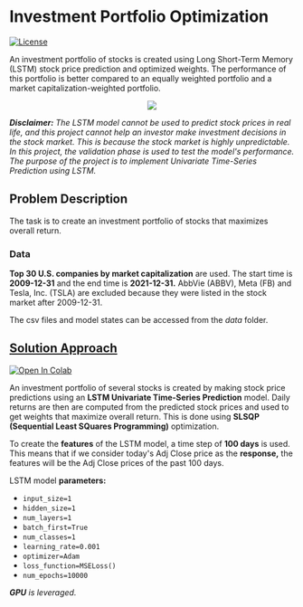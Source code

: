 # Investment Portfolio Optimization

<a href="https://github.com/georgemuriithi/investment-portfolio-optim/blob/main/LICENSE">
    <img alt="License" src="https://img.shields.io/github/license/georgemuriithi/investment-portfolio-optim.svg?color=blue&cachedrop">
</a>

An investment portfolio of stocks is created using Long Short-Term Memory (LSTM) stock price prediction and optimized weights. The performance of this portfolio is better compared to an equally weighted portfolio and a market capitalization-weighted portfolio.

<p align="center">
  <img src="https://user-images.githubusercontent.com/21691211/155658959-cfd8f6cf-2baa-4a6a-afa8-274e7eddb3fd.png">
</p>

***Disclaimer:** The LSTM model cannot be used to predict stock prices in real life, and this project cannot help an investor make investment decisions in the stock market. This is because the stock market is highly unpredictable. In this project, the validation phase is used to test the model's performance. The purpose of the project is to implement Univariate Time-Series Prediction using LSTM.*

## Problem Description
The task is to create an investment portfolio of stocks that maximizes overall return.

### Data
**Top 30 U.S. companies by market capitalization** are used. The start time is **2009-12-31** and the end time is **2021-12-31.** AbbVie (ABBV), Meta (FB) and Tesla, Inc. (TSLA) are excluded because they were listed in the stock market after 2009-12-31.

The csv files and model states can be accessed from the *data* folder.

## <a href="https://github.com/georgemuriithi/investment-portfolio-optim/blob/main/Investment-Portfolio-Optimization.ipynb">Solution Approach</a>
<a href="https://colab.research.google.com/drive/1Rd7xhUgp3OQO5u-bGqIT4cb29zJvWeXG?usp=sharing">
    <img alt="Open In Colab" src="https://colab.research.google.com/assets/colab-badge.svg">
</a>

An investment portfolio of several stocks is created by making stock price predictions using an **LSTM Univariate Time-Series Prediction** model. Daily returns are then are computed from the predicted stock prices and used to get weights that maximize overall return. This is done using **SLSQP (Sequential Least SQuares Programming)** optimization.

To create the **features** of the LSTM model, a time step of **100 days** is used. This means that if we consider today's Adj Close price as the **response,** the features will be the Adj Close prices of the past 100 days.

LSTM model **parameters:**

- `input_size=1`
- `hidden_size=1`
- `num_layers=1`
- `batch_first=True`
- `num_classes=1`
- `learning_rate=0.001`
- `optimizer=Adam`
- `loss_function=MSELoss()`
- `num_epochs=10000`

***GPU** is leveraged.*
